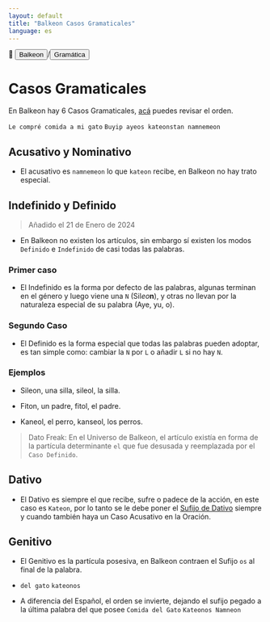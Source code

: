 ```yaml
---
layout: default
title: "Balkeon Casos Gramaticales"
language: es
---
```


📂 <button class="button-16" role="button" onclick="location.href='../../index'">Balkeon</button>/<button class="button-16" role="button" onclick="location.href='../index'">Gramática</button>

# Casos Gramaticales

En Balkeon hay 6 Casos Gramaticales, [acá](../sentences) puedes revisar el orden.

`Le compré comida a mi gato`
`Buyip ayeos kateonstan namnemeon`

## Acusativo y Nominativo

- El acusativo es `namnemeon` lo que `kateon` recibe, en Balkeon no hay trato especial.

## Indefinido y Definido

> Añadido el 21 de Enero de 2024
- En Balkeon no existen los artículos, sin embargo sí existen los modos `Definido` e `Indefinido` de casi todas las palabras.

### Primer caso

- El Indefinido es la forma por defecto de las palabras, algunas terminan en el género y luego viene una `N` (Sil*eo***n**), y otras no llevan por la naturaleza especial de su palabra (Aye, yu, o).

### Segundo Caso

- El Definido es la forma especial que todas las palabras pueden adoptar, es tan simple como: cambiar la `N` por `L` o añadir `L` si no hay `N`. 

### Ejemplos

- Sileon, una silla, sileol, la silla.

- Fiton, un padre, fitol, el padre.

-  Kaneol, el perro, kanseol, los perros.

> Dato Freak: En el Universo de Balkeon, el artículo existía en forma de la partícula determinante `el` que fue desusada y reemplazada por el `Caso Definido`. 

## Dativo

- El Dativo es siempre el que recibe, sufre o padece de la acción, en este caso es `Kateon`, por lo tanto se le debe poner el [Sufijo de Dativo](../words/#sufijo-de-dativo) siempre y cuando también haya un Caso Acusativo en la Oración.

## Genitivo

- El Genitivo es la partícula posesiva, en Balkeon contraen el Sufijo `os` al final de la palabra.

- `del gato` `kateonos`

- A diferencia del Español, el orden se invierte, dejando el sufijo pegado a la última palabra del que posee `Comida del Gato` `Kateonos Namneon`
